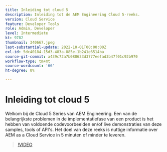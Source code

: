 ```yaml
---
title: Inleiding tot cloud 5
description: Inleiding tot de AEM Engineering Cloud 5-reeks.
version: Cloud Service
feature: Developer Tools
role: Admin, Developer
level: Intermediate
kt: 9782
thumbnail: 340667.jpeg
last-substantial-update: 2022-10-01T00:00:00Z
exl-id: 5dc40184-15d3-483a-885e-1b241e6514ba
source-git-commit: a439c72a7b080633d3777eefad3b47f01c92b970
workflow-type: tm+mt
source-wordcount: '66'
ht-degree: 0%

---
```


# Inleiding tot cloud 5

Welkom bij de Cloud 5 Series van AEM Engineering. Een van de belangrijkste problemen in de implementatiefase van een product is het hebben van voldoende codevoorbeelden en/of live demonstraties van deze samples, tools of API&#39;s. Het doel van deze reeks is nuttige informatie over AEM as a Cloud Service in 5 minuten of minder te leveren.

>[!VIDEO](https://video.tv.adobe.com/v/340667?quality=12&learn=on)
